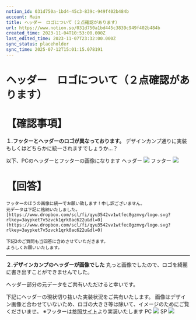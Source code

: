 ```yaml
---
notion_id: 031d750a-1bd4-45c3-839c-949f402b484b
account: Main
title: ヘッダー　ロゴについて（２点確認があります）
url: https://www.notion.so/031d750a1bd445c3839c949f402b484b
created_time: 2023-11-04T10:53:00.000Z
last_edited_time: 2023-11-07T23:32:00.000Z
sync_status: placeholder
sync_time: 2025-07-12T15:01:15.078191
---
```

# ヘッダー　ロゴについて（２点確認があります）

# 【確認事項】
**１.フッターとヘッダーのロゴが異なっております。**
デザインカンプ通りに実装　もしくはどちらかに統一されますでしょうか…？

以下、PCのヘッダーとフッターの画像になります
ヘッダー
![](https://prod-files-secure.s3.us-west-2.amazonaws.com/736adce6-a3a4-4a64-9f74-d9aa055c96d2/6c497ad0-9e1f-4559-ad38-7ea53d46d697/%E3%82%B9%E3%82%AF%E3%83%AA%E3%83%BC%E3%83%B3%E3%82%B7%E3%83%A7%E3%83%83%E3%83%88_2023-11-04_17.49.38.png?X-Amz-Algorithm=AWS4-HMAC-SHA256&X-Amz-Content-Sha256=UNSIGNED-PAYLOAD&X-Amz-Credential=ASIAZI2LB466V26CNHN3%2F20250719%2Fus-west-2%2Fs3%2Faws4_request&X-Amz-Date=20250719T051452Z&X-Amz-Expires=3600&X-Amz-Security-Token=IQoJb3JpZ2luX2VjEIT%2F%2F%2F%2F%2F%2F%2F%2F%2F%2FwEaCXVzLXdlc3QtMiJIMEYCIQCxvOGXm8BDuKaOJfqMOlmiEQ0hWhjcJhKjpXysiJ7cEwIhALM%2BStT7RXCAwyHMY7Ql2TiyGEI3DILbBuf31gL%2FHSxRKogECJ3%2F%2F%2F%2F%2F%2F%2F%2F%2F%2FwEQABoMNjM3NDIzMTgzODA1IgxhzOxJp01UKjW0Yxsq3AOTGuGXqUD5EN%2FTW4llS1r0v5U6gQfAkrRUckYzvUhvloqUZpZS%2FAuIn4aPTsAzvX%2Fqk%2B4P3JFphVWwNZYb3IkeWn%2B3HHazAlIVNC9iKFKdCAiH4Jun7DCgJLRFeyefKq3vUVG5GP76U4Zbb0aKBSXukKva9bl3Dkl6KAvf7Icy1KvZ%2F0Z9nY23YhFX80o7ARswYdvcQSpVM5HNNHmirD5ewdo4c8AANOqbqER%2FmZsQsdha4RPCVSWtuRSKNZHBnwQvkCX%2BKbzjVYOF1YlynuekFWyO1XcWBZbhEqIAV8fQiEU7hs7cHEiIikvJQxKkuwH9KdLqhOPhWEEO%2FIHBGAImlIxCi%2FBRmrSNMspcUwx36I3a%2BoYC789XIwXv5PaXSdbh02F0snTrSrUtIFmgGpT1Zwc34uirnDdkgiOcd%2Fva6FhJJvJfzJqjJKPmXDVw%2FpA9M8cmtOQSg9iT%2BL6hbwCTJzywI4LJ31qsrntyQqSlXCzzgwu%2BjO11KLaCxvz8o0qNntPUrqj1Q6Okj2SrFEPFtVZks2EWSMlfIq6KOS15H%2FlIvjF%2F3AqRigbjUdWWjUUgBL4bo4Ebx%2F0qPBVUxqgNRhjTYUfjWtDnvF4TMlyTg%2BRfjI9jeGnKcRH3mjCXq%2BzDBjqkAdlQG4%2BNrJ39nMX5irWn8L32r2%2BrTr2LJa3USAeGexnGBGGzaLKkARkka8z%2BC7CCJRENuxh8Tg1U%2BzakCEzq1Ed5HZsOCWLSba2AtxS%2BuHWWYAbE%2FD17ggSSZqI%2FTZ8aamz3gDHREagTrrciIioFVbAB8JeUGexy2m9YXWJBckzm07%2BDRR%2F9xZOu2h3lIvlw2VFYTFcAxI%2BEy%2BtkP9IdfDAZgR4b&X-Amz-Signature=467cdf191628ccc22b94474c15526beb91c7780c6eedc278bb93eba17db5d403&X-Amz-SignedHeaders=host&x-amz-checksum-mode=ENABLED&x-id=GetObject)
フッター
![](https://prod-files-secure.s3.us-west-2.amazonaws.com/736adce6-a3a4-4a64-9f74-d9aa055c96d2/3158dbe2-b568-4a1f-8e3e-69660dc8bb76/%E3%82%B9%E3%82%AF%E3%83%AA%E3%83%BC%E3%83%B3%E3%82%B7%E3%83%A7%E3%83%83%E3%83%88_2023-11-04_18.02.27.png?X-Amz-Algorithm=AWS4-HMAC-SHA256&X-Amz-Content-Sha256=UNSIGNED-PAYLOAD&X-Amz-Credential=ASIAZI2LB466V26CNHN3%2F20250719%2Fus-west-2%2Fs3%2Faws4_request&X-Amz-Date=20250719T051452Z&X-Amz-Expires=3600&X-Amz-Security-Token=IQoJb3JpZ2luX2VjEIT%2F%2F%2F%2F%2F%2F%2F%2F%2F%2FwEaCXVzLXdlc3QtMiJIMEYCIQCxvOGXm8BDuKaOJfqMOlmiEQ0hWhjcJhKjpXysiJ7cEwIhALM%2BStT7RXCAwyHMY7Ql2TiyGEI3DILbBuf31gL%2FHSxRKogECJ3%2F%2F%2F%2F%2F%2F%2F%2F%2F%2FwEQABoMNjM3NDIzMTgzODA1IgxhzOxJp01UKjW0Yxsq3AOTGuGXqUD5EN%2FTW4llS1r0v5U6gQfAkrRUckYzvUhvloqUZpZS%2FAuIn4aPTsAzvX%2Fqk%2B4P3JFphVWwNZYb3IkeWn%2B3HHazAlIVNC9iKFKdCAiH4Jun7DCgJLRFeyefKq3vUVG5GP76U4Zbb0aKBSXukKva9bl3Dkl6KAvf7Icy1KvZ%2F0Z9nY23YhFX80o7ARswYdvcQSpVM5HNNHmirD5ewdo4c8AANOqbqER%2FmZsQsdha4RPCVSWtuRSKNZHBnwQvkCX%2BKbzjVYOF1YlynuekFWyO1XcWBZbhEqIAV8fQiEU7hs7cHEiIikvJQxKkuwH9KdLqhOPhWEEO%2FIHBGAImlIxCi%2FBRmrSNMspcUwx36I3a%2BoYC789XIwXv5PaXSdbh02F0snTrSrUtIFmgGpT1Zwc34uirnDdkgiOcd%2Fva6FhJJvJfzJqjJKPmXDVw%2FpA9M8cmtOQSg9iT%2BL6hbwCTJzywI4LJ31qsrntyQqSlXCzzgwu%2BjO11KLaCxvz8o0qNntPUrqj1Q6Okj2SrFEPFtVZks2EWSMlfIq6KOS15H%2FlIvjF%2F3AqRigbjUdWWjUUgBL4bo4Ebx%2F0qPBVUxqgNRhjTYUfjWtDnvF4TMlyTg%2BRfjI9jeGnKcRH3mjCXq%2BzDBjqkAdlQG4%2BNrJ39nMX5irWn8L32r2%2BrTr2LJa3USAeGexnGBGGzaLKkARkka8z%2BC7CCJRENuxh8Tg1U%2BzakCEzq1Ed5HZsOCWLSba2AtxS%2BuHWWYAbE%2FD17ggSSZqI%2FTZ8aamz3gDHREagTrrciIioFVbAB8JeUGexy2m9YXWJBckzm07%2BDRR%2F9xZOu2h3lIvlw2VFYTFcAxI%2BEy%2BtkP9IdfDAZgR4b&X-Amz-Signature=8eb05f9a90d3121f611e65af55401f54286d2a22316b3fbe30fd37830f9d3e8a&X-Amz-SignedHeaders=host&x-amz-checksum-mode=ENABLED&x-id=GetObject)
# 【回答】
```plain text
フッターのほうの画像に統一でお願い致します！申し訳ございません。
元データは下記に格納いたしました。
[https://www.dropbox.com/scl/fi/qyu3542vv1wtfec8gzmvg/logo.svg?rlkey=3aypket7v5zvck1qrk0ac622u&dl=0](https://www.dropbox.com/scl/fi/qyu3542vv1wtfec8gzmvg/logo.svg?rlkey=3aypket7v5zvck1qrk0ac622u&dl=0)

下記2のご質問も当回答に含めさせていただきます。
よろしくお願いいたします。
```
---
**２.デザインカンプのヘッダーが画像でした**
丸っと画像でしたので、ロゴを綺麗に書き出すことができませんでした。

ヘッダー部分の元データをご共有いただけると幸いです。


下記にヘッダーの現状切り抜いた実装状況をご共有いたします。
画像はデザイン画像と合わせていないため、ロゴの大きさ等は除いて、イメージのためにご覧くださいませ。
※フッターは[参照サイト](https://tenposfoodplace.jp/)より実装いたします
PC
![](https://prod-files-secure.s3.us-west-2.amazonaws.com/736adce6-a3a4-4a64-9f74-d9aa055c96d2/6e792857-887b-491e-8780-96dc45e00ac7/%E3%82%B9%E3%82%AF%E3%83%AA%E3%83%BC%E3%83%B3%E3%82%B7%E3%83%A7%E3%83%83%E3%83%88_2023-11-04_17.49.59.png?X-Amz-Algorithm=AWS4-HMAC-SHA256&X-Amz-Content-Sha256=UNSIGNED-PAYLOAD&X-Amz-Credential=ASIAZI2LB466V26CNHN3%2F20250719%2Fus-west-2%2Fs3%2Faws4_request&X-Amz-Date=20250719T051452Z&X-Amz-Expires=3600&X-Amz-Security-Token=IQoJb3JpZ2luX2VjEIT%2F%2F%2F%2F%2F%2F%2F%2F%2F%2FwEaCXVzLXdlc3QtMiJIMEYCIQCxvOGXm8BDuKaOJfqMOlmiEQ0hWhjcJhKjpXysiJ7cEwIhALM%2BStT7RXCAwyHMY7Ql2TiyGEI3DILbBuf31gL%2FHSxRKogECJ3%2F%2F%2F%2F%2F%2F%2F%2F%2F%2FwEQABoMNjM3NDIzMTgzODA1IgxhzOxJp01UKjW0Yxsq3AOTGuGXqUD5EN%2FTW4llS1r0v5U6gQfAkrRUckYzvUhvloqUZpZS%2FAuIn4aPTsAzvX%2Fqk%2B4P3JFphVWwNZYb3IkeWn%2B3HHazAlIVNC9iKFKdCAiH4Jun7DCgJLRFeyefKq3vUVG5GP76U4Zbb0aKBSXukKva9bl3Dkl6KAvf7Icy1KvZ%2F0Z9nY23YhFX80o7ARswYdvcQSpVM5HNNHmirD5ewdo4c8AANOqbqER%2FmZsQsdha4RPCVSWtuRSKNZHBnwQvkCX%2BKbzjVYOF1YlynuekFWyO1XcWBZbhEqIAV8fQiEU7hs7cHEiIikvJQxKkuwH9KdLqhOPhWEEO%2FIHBGAImlIxCi%2FBRmrSNMspcUwx36I3a%2BoYC789XIwXv5PaXSdbh02F0snTrSrUtIFmgGpT1Zwc34uirnDdkgiOcd%2Fva6FhJJvJfzJqjJKPmXDVw%2FpA9M8cmtOQSg9iT%2BL6hbwCTJzywI4LJ31qsrntyQqSlXCzzgwu%2BjO11KLaCxvz8o0qNntPUrqj1Q6Okj2SrFEPFtVZks2EWSMlfIq6KOS15H%2FlIvjF%2F3AqRigbjUdWWjUUgBL4bo4Ebx%2F0qPBVUxqgNRhjTYUfjWtDnvF4TMlyTg%2BRfjI9jeGnKcRH3mjCXq%2BzDBjqkAdlQG4%2BNrJ39nMX5irWn8L32r2%2BrTr2LJa3USAeGexnGBGGzaLKkARkka8z%2BC7CCJRENuxh8Tg1U%2BzakCEzq1Ed5HZsOCWLSba2AtxS%2BuHWWYAbE%2FD17ggSSZqI%2FTZ8aamz3gDHREagTrrciIioFVbAB8JeUGexy2m9YXWJBckzm07%2BDRR%2F9xZOu2h3lIvlw2VFYTFcAxI%2BEy%2BtkP9IdfDAZgR4b&X-Amz-Signature=ed1c99614849a6ebe025610054057809ef7f4882c8c8b4a25f6fa6ccede6e98a&X-Amz-SignedHeaders=host&x-amz-checksum-mode=ENABLED&x-id=GetObject)
SP
![](https://prod-files-secure.s3.us-west-2.amazonaws.com/736adce6-a3a4-4a64-9f74-d9aa055c96d2/9eaa1fca-2190-4f26-8910-2a40c8145274/%E3%82%B9%E3%82%AF%E3%83%AA%E3%83%BC%E3%83%B3%E3%82%B7%E3%83%A7%E3%83%83%E3%83%88_2023-11-04_17.49.38.png?X-Amz-Algorithm=AWS4-HMAC-SHA256&X-Amz-Content-Sha256=UNSIGNED-PAYLOAD&X-Amz-Credential=ASIAZI2LB466V26CNHN3%2F20250719%2Fus-west-2%2Fs3%2Faws4_request&X-Amz-Date=20250719T051452Z&X-Amz-Expires=3600&X-Amz-Security-Token=IQoJb3JpZ2luX2VjEIT%2F%2F%2F%2F%2F%2F%2F%2F%2F%2FwEaCXVzLXdlc3QtMiJIMEYCIQCxvOGXm8BDuKaOJfqMOlmiEQ0hWhjcJhKjpXysiJ7cEwIhALM%2BStT7RXCAwyHMY7Ql2TiyGEI3DILbBuf31gL%2FHSxRKogECJ3%2F%2F%2F%2F%2F%2F%2F%2F%2F%2FwEQABoMNjM3NDIzMTgzODA1IgxhzOxJp01UKjW0Yxsq3AOTGuGXqUD5EN%2FTW4llS1r0v5U6gQfAkrRUckYzvUhvloqUZpZS%2FAuIn4aPTsAzvX%2Fqk%2B4P3JFphVWwNZYb3IkeWn%2B3HHazAlIVNC9iKFKdCAiH4Jun7DCgJLRFeyefKq3vUVG5GP76U4Zbb0aKBSXukKva9bl3Dkl6KAvf7Icy1KvZ%2F0Z9nY23YhFX80o7ARswYdvcQSpVM5HNNHmirD5ewdo4c8AANOqbqER%2FmZsQsdha4RPCVSWtuRSKNZHBnwQvkCX%2BKbzjVYOF1YlynuekFWyO1XcWBZbhEqIAV8fQiEU7hs7cHEiIikvJQxKkuwH9KdLqhOPhWEEO%2FIHBGAImlIxCi%2FBRmrSNMspcUwx36I3a%2BoYC789XIwXv5PaXSdbh02F0snTrSrUtIFmgGpT1Zwc34uirnDdkgiOcd%2Fva6FhJJvJfzJqjJKPmXDVw%2FpA9M8cmtOQSg9iT%2BL6hbwCTJzywI4LJ31qsrntyQqSlXCzzgwu%2BjO11KLaCxvz8o0qNntPUrqj1Q6Okj2SrFEPFtVZks2EWSMlfIq6KOS15H%2FlIvjF%2F3AqRigbjUdWWjUUgBL4bo4Ebx%2F0qPBVUxqgNRhjTYUfjWtDnvF4TMlyTg%2BRfjI9jeGnKcRH3mjCXq%2BzDBjqkAdlQG4%2BNrJ39nMX5irWn8L32r2%2BrTr2LJa3USAeGexnGBGGzaLKkARkka8z%2BC7CCJRENuxh8Tg1U%2BzakCEzq1Ed5HZsOCWLSba2AtxS%2BuHWWYAbE%2FD17ggSSZqI%2FTZ8aamz3gDHREagTrrciIioFVbAB8JeUGexy2m9YXWJBckzm07%2BDRR%2F9xZOu2h3lIvlw2VFYTFcAxI%2BEy%2BtkP9IdfDAZgR4b&X-Amz-Signature=48e0c3b44b1e356a79d1bdbb23dcaf12d2f059b18f2536eccc13c41fb281ebd3&X-Amz-SignedHeaders=host&x-amz-checksum-mode=ENABLED&x-id=GetObject)